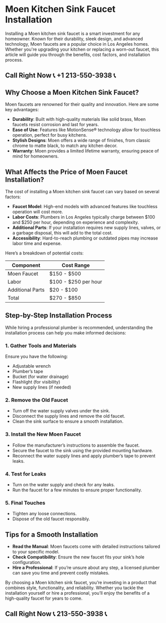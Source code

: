 # Moen Kitchen Sink Faucet Installation  

Installing a Moen kitchen sink faucet is a smart investment for any homeowner. Known for their durability, sleek design, and advanced technology, Moen faucets are a popular choice in Los Angeles homes. Whether you're upgrading your kitchen or replacing a worn-out faucet, this article will guide you through the benefits, cost factors, and installation process.  

## Call Right Now 📞 +1 213-550-3938 📞

## Why Choose a Moen Kitchen Sink Faucet?  

Moen faucets are renowned for their quality and innovation. Here are some key advantages:  
- **Durability**: Built with high-quality materials like solid brass, Moen faucets resist corrosion and last for years.  
- **Ease of Use**: Features like MotionSense® technology allow for touchless operation, perfect for busy kitchens.  
- **Stylish Designs**: Moen offers a wide range of finishes, from classic chrome to matte black, to match any kitchen decor.  
- **Warranty**: Moen provides a limited lifetime warranty, ensuring peace of mind for homeowners.  

## What Affects the Price of Moen Faucet Installation?  

The cost of installing a Moen kitchen sink faucet can vary based on several factors:  
- **Faucet Model**: High-end models with advanced features like touchless operation will cost more.  
- **Labor Costs**: Plumbers in Los Angeles typically charge between $100 and $250 per hour, depending on experience and complexity.  
- **Additional Parts**: If your installation requires new supply lines, valves, or a garbage disposal, this will add to the total cost.  
- **Accessibility**: Hard-to-reach plumbing or outdated pipes may increase labor time and expense.  

Here’s a breakdown of potential costs:  

| **Component**               | **Cost Range**          |  
|-----------------------------|-------------------------|  
| Moen Faucet                 | $150 - $500            |  
| Labor                       | $100 - $250 per hour   |  
| Additional Parts            | $20 - $100             |  
| Total                       | $270 - $850            |  

## Step-by-Step Installation Process  

While hiring a professional plumber is recommended, understanding the installation process can help you make informed decisions:  

### 1. Gather Tools and Materials  
Ensure you have the following:  
- Adjustable wrench  
- Plumber’s tape  
- Bucket (for water drainage)  
- Flashlight (for visibility)  
- New supply lines (if needed)  

### 2. Remove the Old Faucet  
- Turn off the water supply valves under the sink.  
- Disconnect the supply lines and remove the old faucet.  
- Clean the sink surface to ensure a smooth installation.  

### 3. Install the New Moen Faucet  
- Follow the manufacturer’s instructions to assemble the faucet.  
- Secure the faucet to the sink using the provided mounting hardware.  
- Reconnect the water supply lines and apply plumber’s tape to prevent leaks.  

### 4. Test for Leaks  
- Turn on the water supply and check for any leaks.  
- Run the faucet for a few minutes to ensure proper functionality.  

### 5. Final Touches  
- Tighten any loose connections.  
- Dispose of the old faucet responsibly.  

## Tips for a Smooth Installation  
- **Read the Manual**: Moen faucets come with detailed instructions tailored to your specific model.  
- **Check Compatibility**: Ensure the new faucet fits your sink’s hole configuration.  
- **Hire a Professional**: If you’re unsure about any step, a licensed plumber can save you time and prevent costly mistakes.  

By choosing a Moen kitchen sink faucet, you’re investing in a product that combines style, functionality, and reliability. Whether you tackle the installation yourself or hire a professional, you’ll enjoy the benefits of a high-quality faucet for years to come.
## Call Right Now 📞 213-550-3938 📞